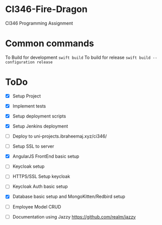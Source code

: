 # CI346-Fire-Dragon
CI346 Programming Assignment

# Common commands
To Build for development
`swift build`
To build for release
`swift build --configuration release`

# ToDo
- [x] Setup Project
- [x] Implement tests
- [x] Setup deployment scripts
- [x] Setup Jenkins deployment
- [ ] Deploy to uni-projects.ibraheemaj.xyz/ci346/
- [ ] Setup SSL to server
- [x] AngularJS FrontEnd basic setup
- [ ] Keycloak setup
- [ ] HTTPS/SSL Setup keycloak
- [ ] Keycloak Auth basic setup
- [x] Database basic setup and MongoKitten/Redbird setup
- [ ] Employee Model CRUD
- [ ] Documentation using Jazzy https://github.com/realm/jazzy

